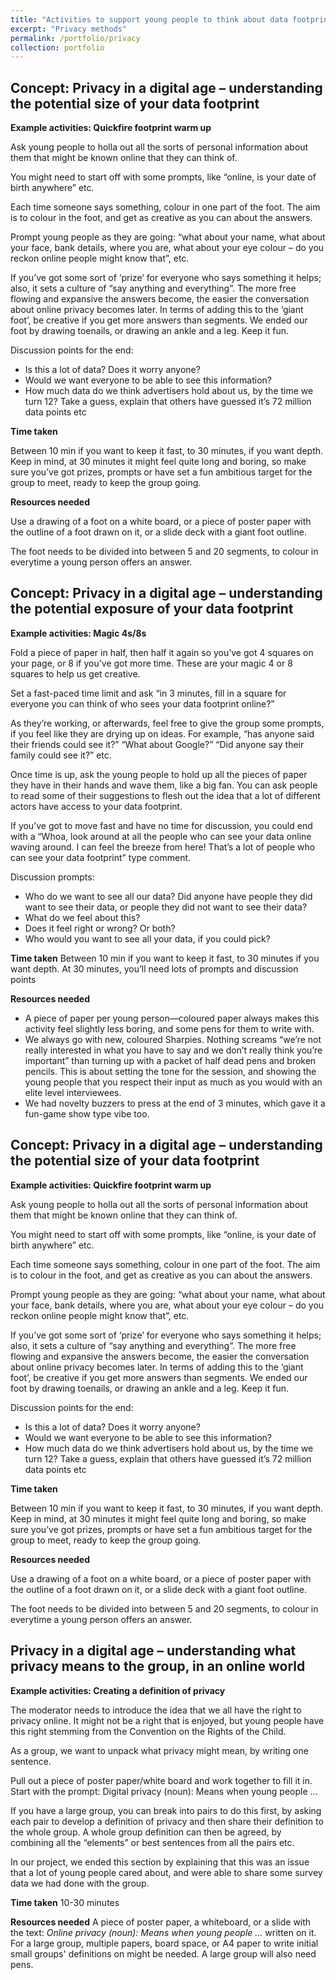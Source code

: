 ```yaml
---
title: "Activities to support young people to think about data footprints & privacy"
excerpt: "Privacy methods"
permalink: /portfolio/privacy
collection: portfolio
---
```


## Concept: Privacy in a digital age – understanding the potential size of your data footprint
**Example activities: Quickfire footprint warm up** 

Ask young people to holla out all the sorts of personal information about them that might be known online that they can think of. 

You might need to start off with some prompts, like “online, is your date of birth anywhere” etc.

Each time someone says something, colour in one part of the foot. The aim is to colour in the foot, and get as creative as you can about the answers.

Prompt young people as they are going: “what about your name, what about your face, bank details, where you are, what about your eye colour – do you reckon online people might know that”, etc.

If you’ve got some sort of ‘prize’ for everyone who says something it helps; also, it sets a culture of “say anything and everything”. The more free flowing and expansive the answers become, the easier the conversation about online privacy becomes later.  In terms of adding this to the ‘giant foot’, be creative if you get more answers than segments. We ended our foot by drawing toenails, or drawing an ankle and a leg. Keep it fun.

Discussion points for the end:
* Is this a lot of data? Does it worry anyone? 
* Would we want everyone to be able to see this information?
* How much data do we think advertisers hold about us, by the time we turn 12? Take a guess,  explain that others have guessed it’s 72 million data points etc

**Time taken** 

Between 10 min if you want to keep it fast, to 30 minutes, if you want depth. Keep in mind, at 30 minutes it might feel quite long and boring, so make sure you’ve got prizes, prompts or have set a fun ambitious target for the group to meet, ready to keep the group going.

**Resources needed** 

Use a drawing of a foot on a white board, or a piece of poster paper with the outline of a foot drawn on it, or a slide deck with a giant foot outline.

The foot needs to be divided into between 5 and 20 segments, to colour in everytime a young person offers an answer.


## Concept: Privacy in a digital age – understanding the potential exposure of your data footprint
**Example activities: Magic 4s/8s**

Fold a piece of paper in half, then half it again so you’ve got 4 squares on your page, or 8 if you’ve got more time. These are your magic 4 or 8 squares to help us get creative.

Set a fast-paced time limit and ask “in 3 minutes, fill in a square for everyone you can think of who sees your data footprint online?” 

As they’re working, or afterwards, feel free to give the group some prompts, if you feel like they are drying up on ideas. For example, “has anyone said their friends could see it?” “What about Google?” “Did anyone say their family could see it?” etc.

Once time is up, ask the young people to hold up all the pieces of paper they have in their hands and wave them, like a big fan. You can ask people to read some of their suggestions to flesh out the idea that a lot of different actors have access to your data footprint.

If you’ve got to move fast and have no time for discussion, you could end with a “Whoa, look around at all the people who can see your data online waving around. I can feel the breeze from here! That’s a lot of people who can see your data footprint”  type comment.

Discussion prompts:
* Who do we want to see all our data? Did anyone have people they did want to see their data, or people they did not want to see their data?
* What do we feel about this?
* Does it feel right or wrong? Or both?
* Who would you want to see all your data, if you could pick?


**Time taken** 
Between 10 min if you want to keep it fast, to 30 minutes if you want depth. At 30 minutes, you’ll need lots of prompts and discussion points

**Resources needed** 
* A piece of paper per young person—coloured paper always makes this activity feel slightly less boring, and some pens for them to write with. 
* We always go with new, coloured Sharpies. Nothing screams “we’re not really interested in what you have to say and we don’t really think you’re important” than turning up with a packet of half dead pens and broken pencils. This is about setting the tone for the session, and showing the young people that you respect their input as much as you would with an elite level interviewees.
* We had novelty buzzers to press at the end of 3 minutes, which gave it a fun-game show type vibe too.

## Concept: Privacy in a digital age – understanding the potential size of your data footprint
**Example activities: Quickfire footprint warm up** 

Ask young people to holla out all the sorts of personal information about them that might be known online that they can think of. 

You might need to start off with some prompts, like “online, is your date of birth anywhere” etc.

Each time someone says something, colour in one part of the foot. The aim is to colour in the foot, and get as creative as you can about the answers.

Prompt young people as they are going: “what about your name, what about your face, bank details, where you are, what about your eye colour – do you reckon online people might know that”, etc.

If you’ve got some sort of ‘prize’ for everyone who says something it helps; also, it sets a culture of “say anything and everything”. The more free flowing and expansive the answers become, the easier the conversation about online privacy becomes later.  In terms of adding this to the ‘giant foot’, be creative if you get more answers than segments. We ended our foot by drawing toenails, or drawing an ankle and a leg. Keep it fun.

Discussion points for the end:
* Is this a lot of data? Does it worry anyone? 
* Would we want everyone to be able to see this information?
* How much data do we think advertisers hold about us, by the time we turn 12? Take a guess,  explain that others have guessed it’s 72 million data points etc

**Time taken** 

Between 10 min if you want to keep it fast, to 30 minutes, if you want depth. Keep in mind, at 30 minutes it might feel quite long and boring, so make sure you’ve got prizes, prompts or have set a fun ambitious target for the group to meet, ready to keep the group going.

**Resources needed** 

Use a drawing of a foot on a white board, or a piece of poster paper with the outline of a foot drawn on it, or a slide deck with a giant foot outline.

The foot needs to be divided into between 5 and 20 segments, to colour in everytime a young person offers an answer.


## Privacy in a digital age – understanding what privacy means to the group, in an online world
**Example activities: Creating a definition of privacy**

The moderator needs to introduce the idea that we all have the right to privacy online. It might not be a right that is enjoyed, but young people have this right stemming from the Convention on the Rights of the Child.

As a group, we want to unpack what privacy might mean, by writing one sentence.

Pull out a piece of poster paper/white board and work together to fill it in. Start with the prompt:  Digital privacy (noun): Means when young people ...

If you have a large group, you can break into pairs to do this first, by asking each pair to develop a definition of privacy and then share their definition to the whole group. A whole group definition can then be agreed, by combining all the “elements” or best sentences from all the pairs etc.

In our project, we ended this section by explaining that this was an issue that a lot of young people cared about, and were able to share some survey data we had done with the group.

**Time taken** 
10-30 minutes

**Resources needed** 
A piece of poster paper, a whiteboard, or a slide with the text:  *Online privacy (noun): Means when young people ...* written on it. For a large group, multiple papers, board space, or A4 paper to write initial small groups' definitions on might be needed. A large group will also need pens.
